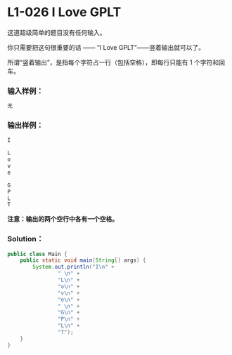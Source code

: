 # L1-026 I Love GPLT

这道超级简单的题目没有任何输入。

你只需要把这句很重要的话 —— “I Love GPLT”——竖着输出就可以了。

所谓“竖着输出”，是指每个字符占一行（包括空格），即每行只能有 1 个字符和回车。

### 输入样例：

```tex
无
```

### 输出样例：

```tex
I

L
o
v
e

G
P
L
T
```

**注意：输出的两个空行中各有一个空格。**

### Solution：

```java
public class Main {
    public static void main(String[] args) {
        System.out.println("I\n" +
                " \n" +
                "L\n" +
                "o\n" +
                "v\n" +
                "e\n" +
                " \n" +
                "G\n" +
                "P\n" +
                "L\n" +
                "T");
    }
}
```

